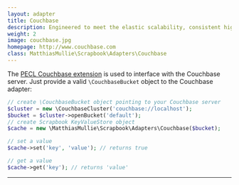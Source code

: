```yaml
---
layout: adapter
title: Couchbase
description: Engineered to meet the elastic scalability, consistent high performance, always-on availability, and data mobility requirements of mission critical applications.
weight: 2
image: couchbase.jpg
homepage: http://www.couchbase.com
class: MatthiasMullie\Scrapbook\Adapters\Couchbase
---
```


The [PECL Couchbase extension](https://pecl.php.net/package/couchbase) is used
to interface with the Couchbase server. Just provide a valid `\CouchbaseBucket`
object to the Couchbase adapter:

```php
// create \CouchbaseBucket object pointing to your Couchbase server
$cluster = new \CouchbaseCluster('couchbase://localhost');
$bucket = $cluster->openBucket('default');
// create Scrapbook KeyValueStore object
$cache = new \MatthiasMullie\Scrapbook\Adapters\Couchbase($bucket);

// set a value
$cache->set('key', 'value'); // returns true

// get a value
$cache->get('key'); // returns 'value'
```

<hr class="sep20">
